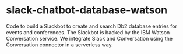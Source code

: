 # slack-chatbot-database-watson
Code to build a Slackbot to create and search Db2 database entries for events and conferences. The Slackbot is backed by the IBM Watson Conversation service. We integrate Slack and Conversation using the Conversation connector in a serverless way. 
